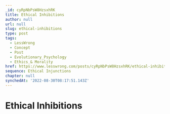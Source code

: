 ```yaml
---
_id: cyRpNbPsW8HzsxhRK
title: Ethical Inhibitions
author: null
url: null
slug: ethical-inhibitions
type: post
tags:
  - LessWrong
  - Concept
  - Post
  - Evolutionary_Psychology
  - Ethics_& Morality
href: https://www.lesswrong.com/posts/cyRpNbPsW8HzsxhRK/ethical-inhibitions
sequence: Ethical Injunctions
chapter: null
synchedAt: '2022-08-30T08:17:51.143Z'
---
```


# Ethical Inhibitions
